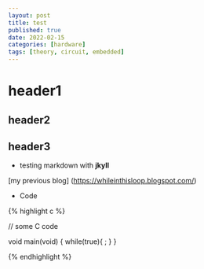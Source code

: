 ```yaml
---
layout: post
title: test
published: true
date: 2022-02-15
categories: [hardware]
tags: [theory, circuit, embedded]
---
```


#  header1
## header2
## header3

* testing markdown with **jkyll**

[my previous blog] (https://whileinthisloop.blogspot.com/)

* Code 

{% highlight c %}

// some C code

void main(void)
{
	while(true){
		;
	}
}

{% endhighlight %}

